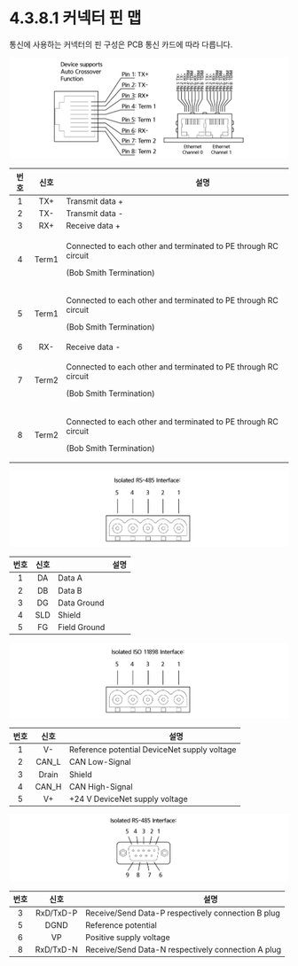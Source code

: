 # 4.3.8.1 커넥터 핀 맵

통신에 사용하는 커넥터의 핀 구성은 PCB 통신 카드에 따라 다릅니다.

![그림 47 RJ45 소켓의 이더넷 핀 할당](../../../.gitbook/assets/image127.png)

| **번호** | **신호** | 　　　　　　　**설명**                                                                                        |
| :----: | :----: | ---------------------------------------------------------------------------------------------------- |
|    1   |   TX+  | Transmit data +                                                                                      |
|    2   |   TX-  | Transmit data -                                                                                      |
|    3   |   RX+  | Receive data +                                                                                       |
|    4   |  Term1 | <p>Connected to each other and terminated to PE through RC circuit</p><p>(Bob Smith Termination)</p> |
|    5   |  Term1 | <p>Connected to each other and terminated to PE through RC circuit</p><p>(Bob Smith Termination)</p> |
|    6   |   RX-  | Receive data -                                                                                       |
|    7   |  Term2 | <p>Connected to each other and terminated to PE through RC circuit</p><p>(Bob Smith Termination)</p> |
|    8   |  Term2 | <p>Connected to each other and terminated to PE through RC circuit</p><p>(Bob Smith Termination)</p> |

![그림 48 CC-링크 인터페이스(CombiCon male 커넥터, 5핀)](../../../.gitbook/assets/image128.png)

| **번호** | **신호** | 　　　　　　　**설명** |
| :----: | :----: | ------------- |
|    1   |   DA   | Data A        |
|    2   |   DB   | Data B        |
|    3   |   DG   | Data Ground   |
|    4   |   SLD  | Shield        |
|    5   |   FG   | Field Ground  |

![그림 49 DevcieNet 인터페이스(CombiCon male 커넥터, 5 핀)](../../../.gitbook/assets/image129.png)

| **번호** | **신호** | 　　　　　　**설명**                                 |
| :----: | :----: | -------------------------------------------- |
|    1   |   V-   | Reference potential DeviceNet supply voltage |
|    2   |  CAN_L | CAN Low-Signal                               |
|    3   |  Drain | Shield                                       |
|    4   |  CAN_H | CAN High-Signal                              |
|    5   |   V+   | +24 V DeviceNet supply voltage               |

![그림 50 PROFIBUS 인터페이스(DSub female 커넥터, 9 핀)](../../../.gitbook/assets/image130.png)

| **번호** |   **신호**  | 　　　　　　　**설명**                                      |
| :----: | :-------: | -------------------------------------------------- |
|    3   | RxD/TxD-P | Receive/Send Data-P respectively connection B plug |
|    5   |    DGND   | Reference potential                                |
|    6   |     VP    | Positive supply voltage                            |
|    8   | RxD/TxD-N | Receive/Send Data-N respectively connection A plug |
